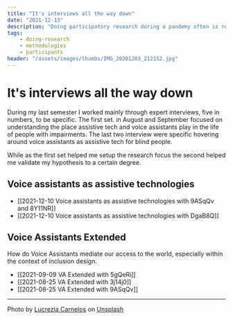 ```yaml
---
title: "It's interviews all the way down"
date: "2021-12-13"
description: "Doing participatory research during a pandemy often is reduced to a minimum. I was able to work around the limitations with a handfull of additional expert interviews to discuss voice assistants as assistive technologies and my hypothesis. This way, I could make up a bit not being able to work directly with blind people."
tags:
    - doing-research
    - methodologies
    - participants
header: "/assets/images/thumbs/IMG_20201203_212152.jpg"
---
```


# It's interviews all the way down
During my last semester I worked mainly through expert interviews, five in numbers, to be specific. The first set. in August and September focused on understanding the place assistive tech and voice assistants play in the life of people with impairments. The last two interview were specific hovering around voice assistants as assistive tech for blind people.

While as the first set helped me setup the research focus the second helped me validate my hypothesis to a certain degree.

## Voice assistants as assistive technologies

- [[2021-12-10 Voice assistants as assistive technologies with 9ASqQv and 8Y11NR]]
- [[2021-12-10 Voice assistants as assistive technologies  with DgaB8Q]]

## Voice Assistants Extended

How do Voice Assistants mediate our access to the world, especially within the context of inclusion design.

- [[2021-09-09 VA Extended with 5gQeRi]]
- [[2021-08-25 VA Extended with 3j14j0]]
- [[2021-08-25 VA Extended with 9ASqQv]]

---

Photo by <a href="https://unsplash.com/@ciabattespugnose?utm_source=unsplash&utm_medium=referral&utm_content=creditCopyText">Lucrezia Carnelos</a> on <a href="https://unsplash.com/s/photos/carp?utm_source=unsplash&utm_medium=referral&utm_content=creditCopyText">Unsplash</a>
  